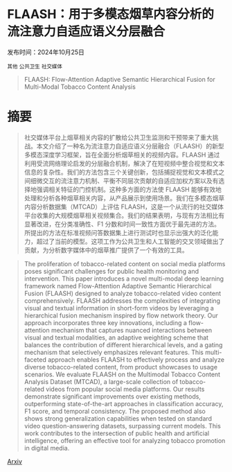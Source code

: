 # FLAASH：用于多模态烟草内容分析的流注意力自适应语义分层融合

发布时间：2024年10月25日

`其他` `公共卫生` `社交媒体`

> FLAASH: Flow-Attention Adaptive Semantic Hierarchical Fusion for Multi-Modal Tobacco Content Analysis

# 摘要

> 社交媒体平台上烟草相关内容的扩散给公共卫生监测和干预带来了重大挑战。本文介绍了一种名为流注意力自适应语义分层融合（FLAASH）的新型多模态深度学习框架，旨在全面分析烟草相关的视频内容。FLAASH 通过利用受流网络理论启发的分层融合机制，解决了在短视频中整合视觉和文本信息的复杂性。我们的方法包含三个关键创新，包括捕捉视觉和文本模式之间细微交互的流注意力机制、平衡不同层次贡献的自适应加权方案以及有选择地强调相关特征的门控机制。这种多方面的方法使 FLAASH 能够有效地处理和分析各种烟草相关内容，从产品展示到使用场景。我们在多模态烟草内容分析数据集（MTCAD）上评估 FLAASH，这是一个从流行的社交媒体平台收集的大规模烟草相关视频集合。我们的结果表明，与现有方法相比有显著改进，在分类准确性、F1 分数和时间一致性方面优于最先进的方法。所提出的方法在标准视频问答数据集上进行测试时也显示出强大的泛化能力，超过了当前的模型。这项工作为公共卫生和人工智能的交叉领域做出了贡献，为分析数字媒体中的烟草推广提供了一个有效的工具。

> The proliferation of tobacco-related content on social media platforms poses significant challenges for public health monitoring and intervention. This paper introduces a novel multi-modal deep learning framework named Flow-Attention Adaptive Semantic Hierarchical Fusion (FLAASH) designed to analyze tobacco-related video content comprehensively. FLAASH addresses the complexities of integrating visual and textual information in short-form videos by leveraging a hierarchical fusion mechanism inspired by flow network theory. Our approach incorporates three key innovations, including a flow-attention mechanism that captures nuanced interactions between visual and textual modalities, an adaptive weighting scheme that balances the contribution of different hierarchical levels, and a gating mechanism that selectively emphasizes relevant features. This multi-faceted approach enables FLAASH to effectively process and analyze diverse tobacco-related content, from product showcases to usage scenarios. We evaluate FLAASH on the Multimodal Tobacco Content Analysis Dataset (MTCAD), a large-scale collection of tobacco-related videos from popular social media platforms. Our results demonstrate significant improvements over existing methods, outperforming state-of-the-art approaches in classification accuracy, F1 score, and temporal consistency. The proposed method also shows strong generalization capabilities when tested on standard video question-answering datasets, surpassing current models. This work contributes to the intersection of public health and artificial intelligence, offering an effective tool for analyzing tobacco promotion in digital media.

[Arxiv](https://arxiv.org/abs/2410.19896)